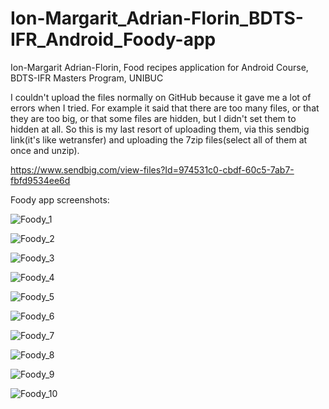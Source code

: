 # Ion-Margarit_Adrian-Florin_BDTS-IFR_Android_Foody-app
Ion-Margarit Adrian-Florin, Food recipes application for Android Course, BDTS-IFR Masters Program, UNIBUC

I couldn't upload the files normally on GitHub because it gave me a lot of errors when I tried. For example it said that there are too many files, or that they are too big, or that some files are hidden, but I didn't set them to hidden at all. So this is my last resort of uploading them, via this sendbig link(it's like wetransfer) and uploading the 7zip files(select all of them at once and unzip).

https://www.sendbig.com/view-files?Id=974531c0-cbdf-60c5-7ab7-fbfd9534ee6d

Foody app screenshots:

![Foody_1](https://user-images.githubusercontent.com/96662075/171445356-eac1bd89-1e90-4815-baaf-015f28fe48d1.jpg)

![Foody_2](https://user-images.githubusercontent.com/96662075/171445438-57a7da19-80b0-4e25-adcb-368e55cc70bf.jpg)

![Foody_3](https://user-images.githubusercontent.com/96662075/171445449-dfc4e9d0-cc22-43a0-8810-6fd7ed3f53ea.jpg)

![Foody_4](https://user-images.githubusercontent.com/96662075/171445475-66198bae-a257-4dde-a655-2009c65ed691.jpg)

![Foody_5](https://user-images.githubusercontent.com/96662075/171445488-12973f3a-92bc-4e6c-a4a5-d952ccfdff7d.jpg)

![Foody_6](https://user-images.githubusercontent.com/96662075/171445503-8a61c1ef-67f9-40e0-bb86-1078c27be8a4.jpg)

![Foody_7](https://user-images.githubusercontent.com/96662075/171445524-82907156-fe4c-46a5-96b9-a3c7676dff63.jpg)

![Foody_8](https://user-images.githubusercontent.com/96662075/171445542-b85b6465-22d4-400b-9138-9bf4c7ca6cf4.jpg)

![Foody_9](https://user-images.githubusercontent.com/96662075/171445553-ecc573f1-d51d-4359-b9f4-7897609714c7.jpg)

![Foody_10](https://user-images.githubusercontent.com/96662075/171445591-59fe534d-a29a-4a99-8eb0-ecdb1826efa7.jpg)
